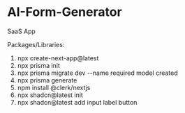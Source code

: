# AI-Form-Generator
SaaS App

Packages/Libraries:
1) npx create-next-app@latest
2) npx prisma init
3) npx prisma migrate dev --name required model created
4) npx prisma generate
5) npm install @clerk/nextjs
6) npx shadcn@latest init
7) npx shadcn@latest add input label button

